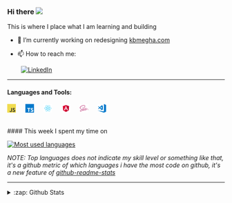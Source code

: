 ### Hi there <img src="https://media.giphy.com/media/hvRJCLFzcasrR4ia7z/giphy.gif" width="25px">

This is where I place what I am learning and building

- :hammer: I’m currently working on redesigning [kbmegha.com](https://kbmegha.com/portfolio) 

- :mailbox: How to reach me: 

&emsp;&emsp;&nbsp;<a href=""><img alt="LinkedIn" src="https://img.shields.io/badge/LinkedIn-blue?style=for-the-badge&logo=linkedin"/></a>
<hr>

#### Languages and Tools:

<code><img height="20" src="https://raw.githubusercontent.com/github/explore/80688e429a7d4ef2fca1e82350fe8e3517d3494d/topics/javascript/javascript.png"></code> &emsp;
<code><img height="20" src="https://raw.githubusercontent.com/github/explore/80688e429a7d4ef2fca1e82350fe8e3517d3494d/topics/typescript/typescript.png"></code> &emsp;
<code><img height="20" src="https://raw.githubusercontent.com/github/explore/80688e429a7d4ef2fca1e82350fe8e3517d3494d/topics/react/react.png"></code> &emsp;
<code><img height="20" src="https://raw.githubusercontent.com/github/explore/80688e429a7d4ef2fca1e82350fe8e3517d3494d/topics/angular/angular.png"></code> &emsp;
<code><img height="20" src="https://raw.githubusercontent.com/github/explore/80688e429a7d4ef2fca1e82350fe8e3517d3494d/topics/sass/sass.png"></code> &emsp;
<code><img height="20" src="https://raw.githubusercontent.com/github/explore/80688e429a7d4ef2fca1e82350fe8e3517d3494d/topics/visual-studio-code/visual-studio-code.png" /></code>

<br/>
#### This week I spent my time on

[![Most used languages](https://github-readme-stats.vercel.app/api/top-langs/?username=meghabalaraju&layout=compact&theme=radical)](https://github.com/anuraghazra/github-readme-stats)

*NOTE: Top languages does not indicate my skill level or something like that, it's a github metric of which languages i have the most code on github, it's a new feature of [github-readme-stats](https://github.com/anuraghazra/github-readme-stats)*

<hr>
<details>
    <summary>:zap: Github Stats</summary>
   
   <img align="left" alt="Megha's Github Sats" src="https://github-readme-stats.meghabalaraju.vercel.app/api?username=meghabalaraju&show_icons=true&hide_border=true&count_private=true&hide=stars,issues&theme=radical" />

</details>

